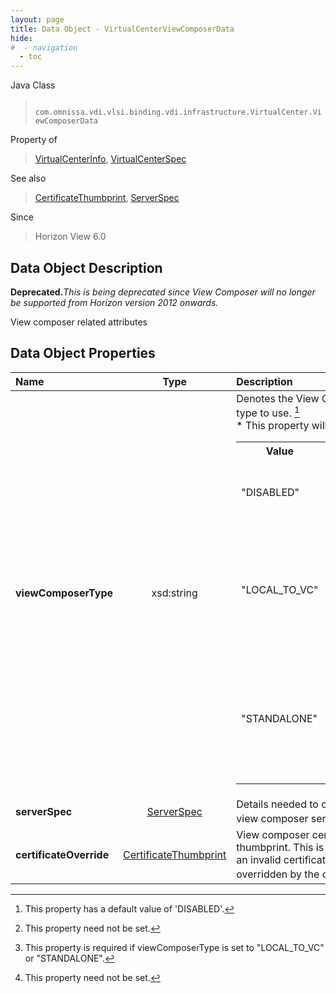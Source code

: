 ```yaml
---
layout: page
title: Data Object - VirtualCenterViewComposerData
hide:
#  - navigation
  - toc
---
```






Java Class
> ` com.omnissa.vdi.vlsi.binding.vdi.infrastructure.VirtualCenter.ViewComposerData`

Property of
> [VirtualCenterInfo](vdi.infrastructure.VirtualCenter.VirtualCenterInfo.md#field_detail), [VirtualCenterSpec](vdi.infrastructure.VirtualCenter.VirtualCenterSpec.md#field_detail)

See also
> [CertificateThumbprint](vdi.utils.Certificate.CertificateThumbprint.md), [ServerSpec](vdi.utils.Certificate.ServerSpec.md)

Since
> Horizon View 6.0


## Data Object Description

**Deprecated.**_This is being deprecated since View Composer will no longer be supported from Horizon version 2012 onwards._

View composer related attributes

## Data Object Properties

 Name | Type | Description
:---|:---:|:---
**viewComposerType**|  xsd:string|  Denotes the View Composer type to use. [^17] <br>* This property will be one of:<br><table><tr><th>Value</th><th>Description</th></tr><tr><td>"DISABLED"</td><td>Denotes when View Composer is disabled for this VC.</td></tr><tr><td>"LOCAL_TO_VC"</td><td>Denotes the Virtual Center is using a View Composer server which is co-installed.</td></tr><tr><td>"STANDALONE"</td><td>Denotes when Virtual Center is paired with a standalone View Composer server.</td></tr></table>
**serverSpec**| [ServerSpec](vdi.utils.Certificate.ServerSpec.md)|  Details needed to connect to the view composer server. [^1] [^179]
**certificateOverride**| [CertificateThumbprint](vdi.utils.Certificate.CertificateThumbprint.md)|  View composer certificate thumbprint. This is specified if an invalid certificate is overridden by the client. [^1]


 


[^1]: This property need not be set.
[^17]: This property has a default value of 'DISABLED'.
[^179]: This property is required if viewComposerType is set to "LOCAL_TO_VC" or "STANDALONE".